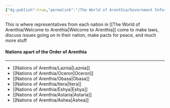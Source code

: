 ```yaml
---
{"dg-publish":true,"permalink":"/The World of Arenthia/Government Information/the Order of Arenthia/"}
---
```



This is where representatives from each nation in [[The World of Arenthia/Welcome to Arenthia\|Welcome to Arenthia]] come to make laws, discuss issues going on in their nation, make pacts for peace, and much more stuff

#### Nations apart of the Order of Arenthia 
---
- [[Nations of Arenthia/Laznia\|Laznia]]
- [[Nations of Arenthia/Oceron\|Oceron]]
- [[Nations of Arenthia/Obasa\|Obasa]]
- [[Nations of Arenthia/Itera\|Itera]]
- [[Nations of Arenthia/Eshya\|Eshya]]
- [[Nations of Arenthia/Astaria\|Astaria]]
- [[Nations of Arenthia/Ashea\|Ashea]]
